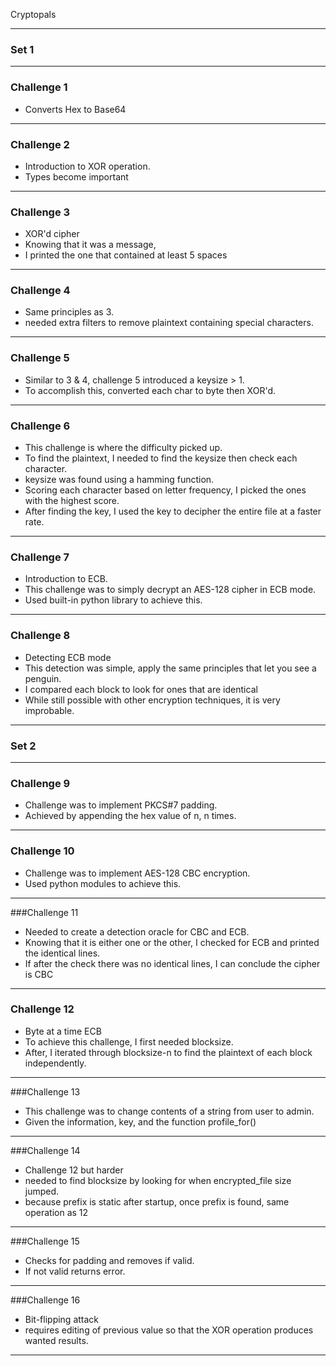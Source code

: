 Cryptopals


---
### Set 1


 ---
### Challenge 1
- Converts Hex to Base64




---
### Challenge 2
- Introduction to XOR operation.
- Types become important



---
### Challenge 3
- XOR'd cipher
- Knowing that it was a message,
- I printed the one that contained at least 5 spaces


---
### Challenge 4
- Same principles as 3.
- needed extra filters to remove plaintext containing special characters.



---
### Challenge 5
- Similar to 3 & 4, challenge 5 introduced a keysize > 1.
- To accomplish this, converted each char to byte then XOR'd.



---
### Challenge 6
- This challenge is where the difficulty picked up.
- To find the plaintext, I needed to find the keysize then check each character.
- keysize was found using a hamming function.
- Scoring each character based on letter frequency, I picked the ones with the highest score.
- After finding the key, I used the key to decipher the entire file at a faster rate.
---
### Challenge 7
- Introduction to ECB.
- This challenge was to simply decrypt an AES-128 cipher in ECB mode.
- Used built-in python library to achieve this.


---
### Challenge 8
- Detecting ECB mode
- This detection was simple, apply the same principles that let you see a penguin.
- I compared each block to look for ones that are identical
- While still possible with other encryption techniques, it is very improbable.

---
### Set 2





---
### Challenge 9
- Challenge was to implement PKCS#7 padding.
- Achieved by appending the hex value of n, n times.



---
### Challenge 10
- Challenge was to implement AES-128 CBC encryption.
- Used python modules to achieve this.



---
###Challenge 11
- Needed to create a detection oracle for CBC and ECB.
- Knowing that it is either one or the other, I checked for ECB and printed the identical lines.
- If after the check there was no identical lines, I can conclude the cipher is CBC


---
### Challenge 12
- Byte at a time ECB
- To achieve this challenge, I first needed blocksize.
- After, I iterated through blocksize-n to find the plaintext of each block independently.


---
###Challenge 13
- This challenge was to change contents of a string from user to admin.
- Given the information, key, and the function profile_for()



---
###Challenge 14
- Challenge 12 but harder
- needed to find blocksize by looking for when encrypted_file size jumped.
- because prefix is static after startup, once prefix is found, same operation as 12


---
###Challenge 15
- Checks for padding and removes if valid.
- If not valid returns error.



---
###Challenge 16
- Bit-flipping attack
- requires editing of previous value so that the XOR operation produces wanted results.



---

